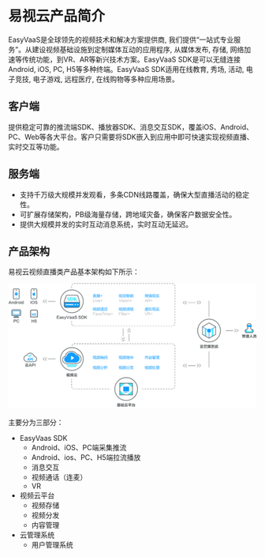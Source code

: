 # 易视云产品简介
EasyVaaS是全球领先的视频技术和解决方案提供商, 我们提供“一站式专业服务”。从建设视频基础设施到定制媒体互动的应用程序, 从媒体发布, 存储, 网络加速等传统功能，到VR、AR等新兴技术方案。EasyVaaS SDK是可以无缝连接Android, iOS, PC, H5等多种终端。EasyVaaS SDK适用在线教育, 秀场, 活动, 电子竞技, 电子游戏, 远程医疗, 在线购物等多种应用场景。
## 客户端
提供稳定可靠的推流端SDK、播放器SDK、消息交互SDK，覆盖iOS、Android、PC、Web等各大平台。客户只需要将SDK嵌入到应用中即可快速实现视频直播、实时交互等功能。
## 服务端
* 支持千万级大规模并发观看，多条CDN线路覆盖，确保大型直播活动的稳定性。
* 可扩展存储架构，PB级海量存储，跨地域灾备，确保客户数据安全性。
* 提供大规模并发的实时互动消息系统，实时互动无延迟。

## 产品架构
易视云视频直播类产品基本架构如下所示：

![](media/sdk-function.png)

主要分为三部分：

* EasyVaas SDK
    * Android、iOS、PC端采集推流
    * Android、ios、PC、H5端拉流播放
    * 消息交互
    * 视频通话（连麦）
    * VR
* 视频云平台
    * 视频存储
    * 视频分发
    * 内容管理
* 云管理系统
    * 用户管理系统 



